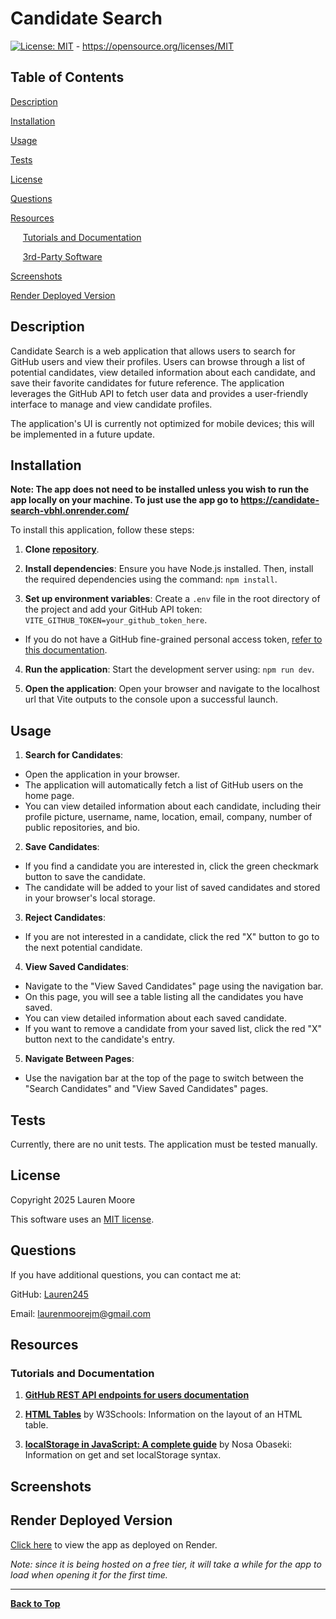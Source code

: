 # Candidate Search

[![License: MIT](https://img.shields.io/badge/License-MIT-yellow.svg)](https://opensource.org/licenses/MIT) - https://opensource.org/licenses/MIT

## Table of Contents
[Description](#description)

[Installation](#installation)

[Usage](#usage)

[Tests](#tests)

[License](#license)

[Questions](#questions)

[Resources](#resources)

  &nbsp;&nbsp;&nbsp;&nbsp;&nbsp;[Tutorials and Documentation](#tutorials-and-documentation)

  &nbsp;&nbsp;&nbsp;&nbsp;&nbsp;[3rd-Party Software](#3rd-party-software)

[Screenshots](#screenshots)

[Render Deployed Version](#render-deployed-version)

## Description
Candidate Search is a web application that allows users to search for GitHub users and view their profiles. Users can browse through a list of potential candidates, view detailed information about each candidate, and save their favorite candidates for future reference. The application leverages the GitHub API to fetch user data and provides a user-friendly interface to manage and view candidate profiles.

The application's UI is currently not optimized for mobile devices; this will be implemented in a future update.

## Installation
**Note: The app does not need to be installed unless you wish to run the app locally on your machine. To just use the app go to https://candidate-search-vbhl.onrender.com/**

To install this application, follow these steps:
1. **Clone [repository](https://github.com/Lauren245/Candidate-Search)**.

2. **Install dependencies**: Ensure you have Node.js installed. Then, install the required dependencies using the command: ``npm install``.

3. **Set up environment variables**: Create a ``.env`` file in the root directory of the project and add your GitHub API token: ``VITE_GITHUB_TOKEN=your_github_token_here``. 

  - If you do not have a GitHub fine-grained personal access token, [refer to this documentation](https://docs.github.com/en/authentication/keeping-your-account-and-data-secure/managing-your-personal-access-tokens#creating-a-fine-grained-personal-access-token).

4. **Run the application**: Start the development server using: ``npm run dev``.

5. **Open the application**: Open your browser and navigate to the localhost url that Vite outputs to the console upon a successful launch.

## Usage
1. **Search for Candidates**:
  - Open the application in your browser.
  -  The application will automatically fetch a list of GitHub users on the home page.
  - You can view detailed information about each candidate, including their profile picture, username, name,     location, email, company, number of public repositories, and bio.

2. **Save Candidates**:
  - If you find a candidate you are interested in, click the green checkmark button to save the candidate.
  - The candidate will be added to your list of saved candidates and stored in your browser's local storage.

3. **Reject Candidates**:
  - If you are not interested in a candidate, click the red "X" button to go to the next potential candidate.

4. **View Saved Candidates**:
  - Navigate to the "View Saved Candidates" page using the navigation bar.
  - On this page, you will see a table listing all the candidates you have saved.
  - You can view detailed information about each saved candidate.
  - If you want to remove a candidate from your saved list, click the red "X" button next to the candidate's entry.

5. **Navigate Between Pages**:
  - Use the navigation bar at the top of the page to switch between the "Search Candidates" and "View Saved Candidates" pages.

## Tests
Currently, there are no unit tests. The application must be tested manually.

## License
Copyright 2025 Lauren Moore

This software uses an [MIT license](https://opensource.org/license/MIT).

## Questions
If you have additional questions, you can contact me at: 

GitHub: [Lauren245](https://github.com/Lauren245)

Email: laurenmoorejm@gmail.com

## Resources

### Tutorials and Documentation
1. **[GitHub REST API endpoints for users documentation](https://docs.github.com/en/rest/users/users?apiVersion=2022-11-28)**

2. **[HTML Tables](https://www.w3schools.com/html/html_tables.asp)** by W3Schools: Information on the layout of an HTML table.

3. **[localStorage in JavaScript: A complete guide](https://blog.logrocket.com/localstorage-javascript-complete-guide/)** by Nosa Obaseki: Information on get and set localStorage syntax.

## Screenshots

## Render Deployed Version
[Click here](https://candidate-search-vbhl.onrender.com/) to view the app as deployed on Render.

*Note: since it is being hosted on a free tier, it will take a while for the app to load when opening it for the first time.*

--- 
**[Back to Top](#candidate-search)**